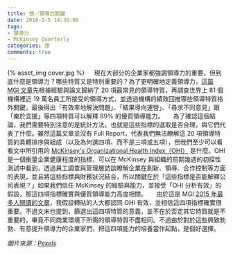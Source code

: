 ```yaml
---
title: 想／領導力關鍵
date: 2016-1-5 14:30:00
tags: 
- 領導力
- McKinsey Quarterly
categories: 想
comments: true
---
```

{% asset_img cover.jpg %}
　
現在大部分的企業家都強調領導力的重要，但到底什麼是領導力？哪些特質又是特別重要的？為了更明確地定義領導力，[這篇 MGI 文章](http://www.mckinsey.com/global-themes/leadership/decoding-leadership-what-really-matters)先根據經驗與論文歸納了 20 項最常見的領導特質，再調查世界上 81 個機構裡近 19 萬名員工所接受的領導方式，並透過機構的績效回推哪些領導特質格外關鍵，最後得出「有效率地解決問題」、「結果導向運營」、「尋求不同意見」跟「樂於支援」等四項特質可以解釋 89% 的優質領導能力。<!--more-->
　
為了確認這個結論，我們需要特別注意的是統計方法，也就是這些指標的選取是否合理，與它們代表了什麼。雖然這篇文章並沒有 Full Report，代表我們無法瞭解這 20 項領導特質的具體排序與組成（以及為何選四項、而不是三項或五項），但我們至少可以看看文中所引用的 [McKinsey's Organizational Health Index（OHI）](http://www.mckinsey.com/~/media/mckinsey/industries/public%20sector/how%20we%20help%20clients/organization/organizational%20health%20indexpsp.ashx) 是什麼。OHI 是一個衡量企業健康程度的指標，可以在 McKinsey 與組織的前期幾週的初探性測試中看到，透過員工調查與管理層訪談瞭解企業在創新、領導、合作控制等方面的表現，並且將這些指標與財務狀況結合，所以關鍵在於「這些指標是否能解釋公司表現？」如果我們信任 McKinsey 的經驗與能力，並接受「OHI 分析有效」的假設，那這四項指標確實與優質領導能力高度相關。
　
由於這是 MGI [2015 年最多人閱讀的文章](http://www.mckinsey.com/assets/dotcom/newsletters/topten/2015-Q-topten.html)，我假設轉貼的人大都認同 OHI 有效，並相信這四項指標確實很重要。不過文末也提到，篩選出這四項特質的意義，並不在於否定其它特質就是不重要的，畢竟不同商業環境下所需的領導特質不盡相同。不過由於對於這些興致勃勃、有意提升領導力的企業家們，把這四項能力的培養當作起點，是個好選擇。

*圖片來源：[Pexels](https://www.pexels.com/)*